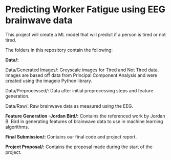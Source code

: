 # Predicting Worker Fatigue using EEG brainwave data

This project will create a ML model that will predict if a person is tired or not tired.

The folders in this repository contain the following:

**Data/:**

Data/Generated Images/: Greyscale images for Tired and Not Tired data. Images are based off data from Principal Component Analysis and were created using the imageio Python                             library.

Data/Preprocessed/: Data after initial preprocessing steps and feature generation.

Data/Raw/: Raw brainwave data as measured using the EEG.


**Feature Generation -Jordan Bird/:** Contains the referenced work by Jordan B. Bird in generating features of brainwave data to use in machine learning algorithms.

**Final Submission/:** Contains our final code and project report.

**Project Proposal/:** Contains the proposal made during the start of the project.
